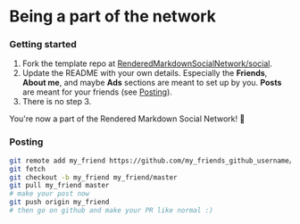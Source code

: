 Being a part of the network
===========================

### Getting started

1. Fork the template repo at [RenderedMarkdownSocialNetwork/social](https://github.com/RenderedMarkdownSocialNetwork/social).
2. Update the README with your own details. Especially the **Friends**, **About me**, and maybe **Ads** sections are meant to set up by you. **Posts** are meant for your friends (see [Posting](#posting)).
3. There is no step 3.

You're now a part of the Rendered Markdown Social Network! :tada:


### Posting

```bash
git remote add my_friend https://github.com/my_friends_github_username/social
git fetch
git checkout -b my_friend my_friend/master
git pull my_friend master
# make your post now
git push origin my_friend
# then go on github and make your PR like normal :)
```
